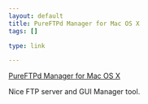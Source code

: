 ```yaml
--- 
layout: default
title: PureFTPd Manager for Mac OS X
tags: []

type: link

---
```

<a href="http://jeanmatthieu.free.fr/pureftpd/">PureFTPd Manager for Mac OS X</a>

Nice FTP server and GUI Manager tool.
